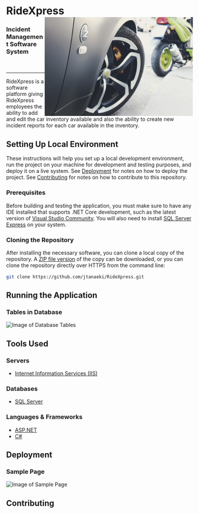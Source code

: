 # RideXpress <img align="right" width="400" height="267" src="RideXpress/Images/350zWheel.jpg">
### Incident Management Software System
<br>

---

RideXpress is a software platform giving RideXpress employees the ability to add and edit the car inventory available and also the ability to create new incident reports for each car available in the inventory.

## Setting Up Local Environment
These instructions will help you set up a local development environment, run the project on your machine for development and testing purposes, and deploy it on a live system. See [Deployment](https://github.com/jtanaeki/RideXpress/blob/main/README.md#deployment) for notes on how to deploy the project. See [Contributing](https://github.com/jtanaeki/RideXpress/blob/main/README.md#contributing) for notes on how to contribute to this repository.

### Prerequisites
Before building and testing the application, you must make sure to have any IDE installed that supports .NET Core development, such as the latest version of [Visual Studio Community](https://visualstudio.microsoft.com/downloads/#). You will also need to install [SQL Server Express](https://www.microsoft.com/en-us/sql-server/sql-server-downloads) on your system.

### Cloning the Repository
After installing the necessary software, you can clone a local copy of the repository. A [ZIP file version](https://github.com/jtanaeki/RideXpress/archive/refs/heads/main.zip) of the copy can be downloaded, or you can clone the repository directly over HTTPS from the command line:

```bash
git clone https://github.com/jtanaeki/RideXpress.git
```

## Running the Application
### Tables in Database
![Image of Database Tables](https://user-images.githubusercontent.com/55217672/111884697-b2574f00-8999-11eb-9bb5-698b4473b0ba.png)


## Tools Used
### Servers
* [Internet Information Services (IIS)](https://www.iis.net/)

### Databases
* [SQL Server](https://www.microsoft.com/en-us/sql-server/)

### Languages & Frameworks
* [ASP.NET](https://dotnet.microsoft.com/apps/aspnet)
* [C#](https://docs.microsoft.com/en-us/dotnet/csharp/tour-of-csharp/)

## Deployment
### Sample Page
![Image of Sample Page](https://user-images.githubusercontent.com/55217672/111885538-d36e6e80-899e-11eb-9a21-50889e8c1c5b.png)



## Contributing
